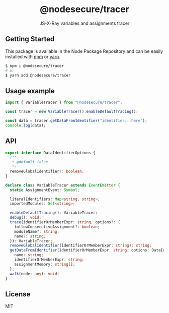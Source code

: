 <p align="center">
  <h1 align="center">
    @nodesecure/tracer
  </h1>
</p>

<p align="center">
  JS-X-Ray variables and assignments tracer
</p>

## Getting Started

This package is available in the Node Package Repository and can be easily installed with [npm](https://docs.npmjs.com/getting-started/what-is-npm) or [yarn](https://yarnpkg.com).

```bash
$ npm i @nodesecure/tracer
# or
$ yarn add @nodesecure/tracer
```

## Usage example

```js
import { VariableTracer } from "@nodesecure/tracer";

const tracer = new VariableTracer().enableDefaultTracing();

const data = tracer.getDataFromIdentifier("identifier...here");
console.log(data);
```

## API

```ts
export interface DataIdentifierOptions {
  /**
   * @default false
   */
  removeGlobalIdentifier?: boolean;
}

declare class VariableTracer extends EventEmitter {
  static AssignmentEvent: Symbol;

  literalIdentifiers: Map<string, string>;
  importedModules: Set<string>;

  enableDefaultTracing(): VariableTracer;
  debug(): void;
  trace(identifierOrMemberExpr: string, options?: {
    followConsecutiveAssignment?: boolean;
    moduleName?: string;
    name?: string;
  }): VariableTracer;
  removeGlobalIdentifier(identifierOrMemberExpr: string): string;
  getDataFromIdentifier(identifierOrMemberExpr: string, options: DataIdentifierOptions): null | {
    name: string;
    identifierOrMemberExpr: string;
    assignmentMemory: string[];
  };
  walk(node: any): void;
}
```

## License

MIT
